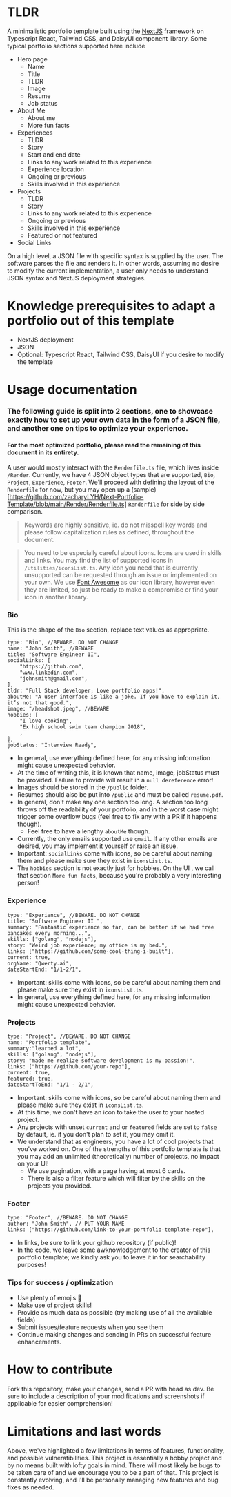 # TLDR
A minimalistic portfolio template built using the [NextJS](https://nextjs.org/) framework on Typescript React, Tailwind CSS, and DaisyUI component library. Some typical portfolio sections supported here include
- Hero page
  - Name
  - Title
  - TLDR
  - Image
  - Resume
  - Job status
- About Me
  - About me
  - More fun facts
- Experiences
  - TLDR
  - Story
  - Start and end date
  - Links to any work related to this experience
  - Experience location
  - Ongoing or previous
  - Skills involved in this experience
- Projects
  - TLDR
  - Story
  - Links to any work related to this experience
  - Ongoing or previous
  - Skills involved in this experience
  - Featured or not featured 
- Social Links

On a high level, a JSON file with specific syntax is supplied by the user. The software parses the file and renders it. In other words, assuming no desire to modify the current implementation, a user only needs to understand JSON syntax and NextJS deployment strategies. 


# Knowledge prerequisites to adapt a portfolio out of this template
- NextJS deployment
- JSON 
- Optional: Typescript React, Tailwind CSS, DaisyUI if you desire to modify the template

# Usage documentation
### The following guide is split into 2 sections, one to showcase exactly how to set up your own data in the form of a JSON file, and another one on tips to optimize your experience.
#### For the most optimized portfolio, please read the remaining of this document in its entirety. 
A user would mostly interact with the `Renderfile.ts` file, which lives inside `/Render`. Currently, we have 4 JSON object types that are supported, `Bio`, `Project`, `Experience`, `Footer`. We'll proceed with defining the layout of the `Renderfile` for now, but you may open up a (sample)[https://github.com/zacharyLYH/Next-Portfolio-Template/blob/main/Render/Renderfile.ts] `Renderfile` for side by side comparison. 

> Keywords are highly sensitive, ie. do not misspell key words and please follow capitalization rules as defined, throughout the document.

> You need to be especially careful about icons. Icons are used in skills and links. You may find the list of supported icons in `/utilities/iconsList.ts`. Any icon you need that is currently unsupported can be requested through an issue or implemented on your own.  We use [Font Awesome](https://fontawesome.com/icons) as our icon library, however even they are limited, so just be ready to make a compromise or find your icon in another library. 

### Bio
This is the shape of the `Bio` section, replace text values as appropriate. 
```
type: "Bio", //BEWARE. DO NOT CHANGE
name: "John Smith", //BEWARE
title: "Software Engineer II",
socialLinks: [
    "https://github.com",
    "www.linkedin.com",
    "johnsmith@gmail.com",
],
tldr: "Full Stack developer; Love portfolio apps!",
aboutMe: "A user interface is like a joke. If you have to explain it, it’s not that good.",
image: "/headshot.jpeg", //BEWARE
hobbies: [
    "I love cooking",
    "Ex high school swim team champion 2018",
    ,
],
jobStatus: "Interview Ready",
```
- In general, use everything defined here, for any missing information might cause unexpected behavior.
- At the time of writing this, it is known that name, image, jobStatus must be provided. Failure to provide will result in a `null dereference` error!
- Images should be stored in the `/public` folder. 
- Resumes should also be put into `/public` and must be called `resume.pdf`. 
- In general, don't make any one section too long. A section too long throws off the readability of your portfolio, and in the worst case might trigger some overflow bugs (feel free to fix any with a PR if it happens though).
  - Feel free to have a lengthy `aboutMe` though. 
- Currently, the only emails supported use `gmail`. If any other emails are desired, you may implement it yourself or raise an issue.
- Important: `socialLinks` come with icons, so be careful about naming them and please make sure they exist in `iconsList.ts`.
- The `hobbies` section is not exactly just for hobbies. On the UI , we call that section `More fun facts`, because you're probably a very interesting person!

### Experience
```
type: "Experience", //BEWARE. DO NOT CHANGE
title: "Software Engineer II ",
summary: "Fantastic experience so far, can be better if we had free pancakes every morning...",
skills: ["golang", "nodejs"],
story: "Weird job experience; my office is my bed.",
links: ["https://github.com/some-cool-thing-i-built"],
current: true,
orgName: "Qwerty.ai",
dateStartEnd: "1/1-2/1",
```
- Important: skills come with icons, so be careful about naming them and please make sure they exist in `iconsList.ts`.
- In general, use everything defined here, for any missing information might cause unexpected behavior.

### Projects
```
type: "Project", //BEWARE. DO NOT CHANGE
name: "Portfolio template",
summary:"learned a lot",
skills: ["golang", "nodejs"],
story: "made me realize software development is my passion!",
links: ["https://github.com/your-repo"],
current: true,
featured: true,
dateStartToEnd: "1/1 - 2/1",
```
- Important: skills come with icons, so be careful about naming them and please make sure they exist in `iconsList.ts`.
- At this time, we don't have an icon to take the user to your hosted project.
- Any projects with unset `current` and or `featured` fields are set to `false` by default, ie. if you don't plan to set it, you may omit it. 
- We understand that as engineers, you have a lot of cool projects that you've worked on. One of the strengths of this portfolio template is that you may add an unlimited (theoretically) number of projects, no impact on your UI! 
  - We use pagination, with a page having at most 6 cards. 
  - There is also a filter feature which will filter by the skills on the projects you provided. 

### Footer
```
type: "Footer", //BEWARE. DO NOT CHANGE
author: "John Smith", // PUT YOUR NAME
links: ["https://github.com/link-to-your-portfolio-template-repo"],
```
- In links, be sure to link your github repository (if public)! 
- In the code, we leave some awknowledgement to the creator of this portfolio template; we kindly ask you to leave it in for searchability purposes! 

### Tips for success / optimization
- Use plenty of emojis :cowboy_hat_face: 
- Make use of project skills!
- Provide as much data as possible (try making use of all the available fields) 
- Submit issues/feature requests when you see them
- Continue making changes and sending in PRs on successful feature enhancements.

# How to contribute
Fork this repository, make your changes, send a PR with head as dev. Be sure to include a description of your modifications and screenshots if applicable for easier comprehension! 

# Limitations and last words
Above, we've highlighted a few limitations in terms of features, functionality, and possible vulneratibilities. This project is essentially a hobby project and by no means built with lofty goals in mind. There will most likely be bugs to be taken care of and we encourage you to be a part of that. This project is constantly evolving, and I'll be personally managing new features and bug fixes as needed. 









